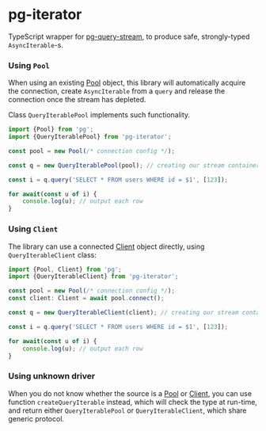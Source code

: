 # pg-iterator

TypeScript wrapper for [pg-query-stream], to produce safe, strongly-typed `AsyncIterable`-s.

### Using `Pool`

When using an existing [Pool] object, this library will automatically acquire the connection,
create `AsyncIterable` from a `query` and release the connection once the stream has depleted.

Class `QueryIterablePool` implements such functionality.

```ts
import {Pool} from 'pg';
import {QueryIterablePool} from 'pg-iterator';

const pool = new Pool(/* connection config */);

const q = new QueryIterablePool(pool); // creating our stream container

const i = q.query('SELECT * FROM users WHERE id = $1', [123]);

for await(const u of i) {
    console.log(u); // output each row
}
```

### Using `Client`

The library can use a connected [Client] object directly, using `QueryIterableClient` class:

```ts
import {Pool, Client} from 'pg';
import {QueryIterableClient} from 'pg-iterator';

const pool = new Pool(/* connection config */);
const client: Client = await pool.connect();

const q = new QueryIterableClient(client); // creating our stream container

const i = q.query('SELECT * FROM users WHERE id = $1', [123]);

for await(const u of i) {
    console.log(u); // output each row
}
```

### Using unknown driver

When you do not know whether the source is a [Pool] or [Client], you can use function `createQueryIterable` instead,
which will check the type at run-time, and return either `QueryIterablePool` or `QueryIterableClient`,
which share generic protocol.

[pg-query-stream]:https://www.npmjs.com/package/pg-query-stream

[Pool]:https://node-postgres.com/apis/pool

[Client]:https://node-postgres.com/apis/client
